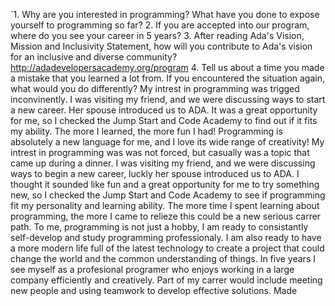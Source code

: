 `1. Why are you interested in programming? What have you done to expose yourself to programming so far?
2. If you are accepted into our program, where do you see your career in 5 years?
3. After reading Ada's Vision, Mission and Inclusivity Statement, how will you contribute to Ada's vision for an inclusive and diverse community? http://adadevelopersacademy.org/program
4. Tell us about a time you made a mistake that you learned a lot from. If you encountered the situation again, what would you do differently?
My intrest in programming was trigged inconvinently. I was visiting my friend,  and we were discussing ways to start a new career. Her spouse introduced us to ADA. It was a great opportunity for me, so I checked the Jump Start and Code Academy  to find out if it fits my ability. The more I learned, the more fun I had! Programming is absolutely a new language for me, and I love its wide range of creativity! 
My intrest in programming was was not forced, but casually was a topic that came up during a  dinner. I was visiting my friend,  and we were discussing ways to begin a new career, luckly her spouse introduced us to ADA. I thought it sounded like fun and a great opportunity for me to try something new, so I checked the Jump Start and Code Academy to see if programming fit my personality and learning ability. The more time I spent learning about programming, the more I came to relieze this could be a new serious carrer path. To me, programming is not just a hobby, I am ready to consistantly self-develop and study programming professionaly. I am also ready to have a more modern life full of the latest technology to create a project that could change the world and the common understanding of things. 
In five years I see myself as a profesional  programer who enjoys working in a large company efficiently and creatively. Part of my carrer would include meeting new people and using teamwork to develop effective solutions.
Made 
